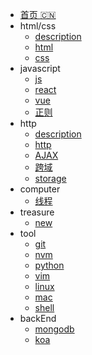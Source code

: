 
- [首页 :cn:](/README.md)
- html/css
    - [description](/html/description.md)
    - [html](/html/html.md)
    - [css](/html/css.md)
- javascript
    - [js](/javascript/js.md)
    - [react](/javascript/react.md)
    - [vue](/javascript/vue.md)
    - [正则](/javascript/正则.md)
- http
    - [description](/http/description.md)
    - [http](/http/http.md)
    - [AJAX](/http/AJAX.md)
    - [跨域](/http/cross.md)
    - [storage](/http/storage.md)
- computer
    - [线程](/computer/线程.md)
- treasure
    - [new](/treasure/experience.md)
- tool
    - [git](/tool/git.md)
    - [nvm](/tool/nvm.md)
    - [python](/tool/python.md)
    - [vim](/tool/vim.md)
    - [linux](/tool/linux.md)
    - [mac](/tool/mac.md)
    - [shell](/tool/shell.md)
- backEnd
    - [mongodb](/backEnd/mongodb.md)
    - [koa](/backEnd/koa.md)